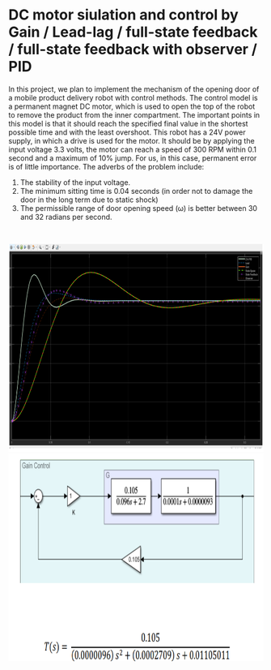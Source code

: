 # DC motor siulation and control by Gain / Lead-lag / full-state feedback / full-state feedback with observer / PID
In this project, we plan to implement the mechanism of the opening door of a mobile product delivery robot with control methods.
The control model is a permanent magnet DC motor, which is used to open the top of the robot to remove the product from the inner compartment.
The important points in this model is that it should reach the specified final value in the shortest possible time and with the least overshoot.
This robot has a 24V power supply, in which a drive is used for the motor. It should be by applying the input voltage
 3.3 volts, the motor can reach a speed of 300 RPM within 0.1 second and a maximum of 10% jump.
For us, in this case, permanent error is of little importance. The adverbs of the problem include:
1. The stability of the input voltage.
2. The minimum sitting time is 0.04 seconds (in order not to damage the door in the long term due to static shock)
3. The permissible range of door opening speed (ω) is better between 30 and 32 radians per second.
  <br />

<p align="center">
  <img title="Fig1" height="410" src="images/1.png">
  <br />
  <img title="Fig2" height="410" src="images/2.png">
  <br />

</p>

